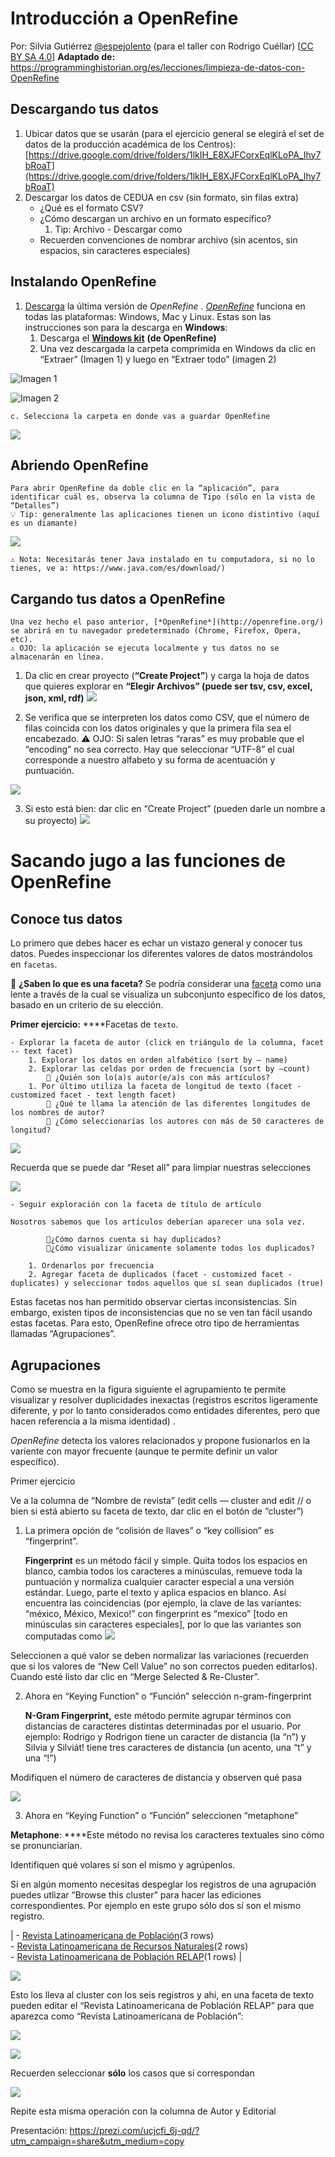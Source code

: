 # Introducción a OpenRefine
Por: Silvia Gutiérrez [@espejolento](https://twitter.com/espejolento) (para el taller con Rodrigo Cuéllar) [[CC BY SA 4.0](https://creativecommons.org/licenses/by-sa/4.0/deed.es)]
**Adaptado de:** https://programminghistorian.org/es/lecciones/limpieza-de-datos-con-OpenRefine


## Descargando tus datos


1. Ubicar datos que se usarán (para el ejercicio general se elegirá el set de datos de la producción académica de los Centros): [https://drive.google.com/drive/folders/1lkIH_E8XJFCorxEqlKLoPA_Ihy7bRoaT](https://drive.google.com/drive/folders/1lkIH_E8XJFCorxEqlKLoPA_Ihy7bRoaT)
2. Descargar los datos de CEDUA en csv (sin formato, sin filas extra)
    - ¿Qué es el formato CSV?
    - ¿Cómo descargan un archivo en un formato específico?
        1. Tip: Archivo - Descargar como
    - Recuerden convenciones de nombrar archivo (sin acentos, sin espacios, sin caracteres especiales)


## Instalando OpenRefine


1. [Descarga](http://openrefine.org/download.html) la última versión de *OpenRefine* . [*OpenRefine*](http://openrefine.org/) funciona en todas las plataformas: Windows, Mac y Linux.  Estas son las instrucciones son para la descarga en **Windows**: 
    1. Descarga el [**Windows kit**](https://github.com/OpenRefine/OpenRefine/releases/download/2.8/openrefine-win-2.8.zip) **(de OpenRefine)**
    2. Una vez descargada la carpeta comprimida en Windows da clic en “Extraer” (Imagen 1) y luego en “Extraer todo” (imagen 2)
    
![Imagen 1](https://d2mxuefqeaa7sj.cloudfront.net/s_67CBD5ACAF9FB8C288B855EBC1DB95E9787E1E23A05E86CB34AE6654FCDEB023_1525382740807_image.png)



![Imagen 2](https://d2mxuefqeaa7sj.cloudfront.net/s_67CBD5ACAF9FB8C288B855EBC1DB95E9787E1E23A05E86CB34AE6654FCDEB023_1525382951825_extraer_todo.png)

    c. Selecciona la carpeta en donde vas a guardar OpenRefine


![](https://d2mxuefqeaa7sj.cloudfront.net/s_67CBD5ACAF9FB8C288B855EBC1DB95E9787E1E23A05E86CB34AE6654FCDEB023_1525383136525_image.png)




## Abriendo OpenRefine


    Para abrir OpenRefine da doble clic en la “aplicación”, para identificar cuál es, observa la columna de Tipo (sólo en la vista de “Detalles”) 
    💡 Tip: generalmente las aplicaciones tienen un icono distintivo (aquí es un diamante)
![](https://d2mxuefqeaa7sj.cloudfront.net/s_67CBD5ACAF9FB8C288B855EBC1DB95E9787E1E23A05E86CB34AE6654FCDEB023_1525383407825_image.png)

    ⚠️ Nota: Necesitarás tener Java instalado en tu computadora, si no lo tienes, ve a: https://www.java.com/es/download/)




## Cargando tus datos a OpenRefine
    
    Una vez hecho el paso anterior, [*OpenRefine*](http://openrefine.org/) se abrirá en tu navegador predeterminado (Chrome, Firefox, Opera, etc). 
    ⚠️ OJO: la aplicación se ejecuta localmente y tus datos no se almacenarán en línea. 
    
1. Da clic en crear proyecto (**“Create Project”**) y carga la hoja de datos que quieres explorar en **“Elegir Archivos” (puede ser tsv, csv, excel, json, xml, rdf)**
![](https://d2mxuefqeaa7sj.cloudfront.net/s_67CBD5ACAF9FB8C288B855EBC1DB95E9787E1E23A05E86CB34AE6654FCDEB023_1525383716744_image.png)



2. Se verifica que se interpreten los datos como CSV, que el número de filas coincida con los datos originales y que la primera fila sea el encabezado.
    ⚠️ OJO: Si salen letras “raras” es muy probable que el “encoding” no sea correcto. Hay que seleccionar “UTF-8” el cual corresponde a nuestro alfabeto y su forma de acentuación y puntuación. 



![](https://d2mxuefqeaa7sj.cloudfront.net/s_39F0611D76832EF29CC59F4878ACE2109A60334B4998C7298F099D90BA4EF77F_1536947397289_image.png)



3. Si esto está bien: dar clic en “Create Project” (pueden darle un nombre a su proyecto)
![](https://d2mxuefqeaa7sj.cloudfront.net/s_67CBD5ACAF9FB8C288B855EBC1DB95E9787E1E23A05E86CB34AE6654FCDEB023_1525385020282_image.png)



# Sacando jugo a las funciones de OpenRefine


## Conoce tus datos

Lo primero que debes hacer es echar un vistazo general y conocer tus datos. Puedes inspeccionar los diferentes valores de datos mostrándolos en `facetas`. 

🤔 **¿Saben lo que es una faceta?**
Se podría considerar una [faceta](https://es.wikipedia.org/wiki/B%C3%BAsqueda_por_facetas) como una lente a través de la cual se visualiza un subconjunto específico de los datos, basado en un criterio de su elección. 

**Primer ejercicio:**
****Facetas de `texto`. 

    - Explorar la faceta de autor (click en triángulo de la columna, facet -- text facet)
        1. Explorar los datos en orden alfabético (sort by — name)
        2. Explorar las celdas por orden de frecuencia (sort by —count)
            🤔 ¿Quién son lo(a)s autor(e/a)s con más artículos?
        1. Por último utiliza la faceta de longitud de texto (facet - customized facet - text length facet)
            🤔 ¿Qué te llama la atención de las diferentes longitudes de los nombres de autor?
            🤔 ¿Cómo seleccionarías los autores con más de 50 caracteres de longitud?
        
![](https://d2mxuefqeaa7sj.cloudfront.net/s_39F0611D76832EF29CC59F4878ACE2109A60334B4998C7298F099D90BA4EF77F_1536947967765_image.png)


Recuerda que se puede dar “Reset all” para limpiar nuestras selecciones

![](https://d2mxuefqeaa7sj.cloudfront.net/s_39F0611D76832EF29CC59F4878ACE2109A60334B4998C7298F099D90BA4EF77F_1536948059050_image.png)



    - Seguir exploración con la faceta de título de artículo
    
    Nosotros sabemos que los artículos deberían aparecer una sola vez. 
    
            🤔¿Cómo darnos cuenta si hay duplicados?
            🤔¿Cómo visualizar únicamente solamente todos los duplicados?
    
        1. Ordenarlos por frecuencia
        2. Agregar faceta de duplicados (facet - customized facet - duplicates) y seleccionar todos aquellos que sí sean duplicados (true)


Estas facetas nos han permitido observar ciertas inconsistencias. Sin embargo, existen tipos de inconsistencias que no se ven tan fácil usando estas facetas. Para esto, OpenRefine ofrece otro tipo de herramientas llamadas “Agrupaciones”. 


## Agrupaciones

Como se muestra en la figura siguiente el agrupamiento te permite visualizar y resolver duplicidades inexactas (registros escritos ligeramente diferente, y por lo tanto considerados como entidades diferentes, pero que hacen referencia a la misma identidad) . 

*OpenRefine* detecta los valores relacionados y propone fusionarlos en la variente con mayor frecuente (aunque te permite definir un valor específico). 

Primer ejercicio

Ve a la columna de “Nombre de revista” (edit cells — cluster and edit // o bien si está abierto su faceta de texto, dar clic en el botón de “cluster”)


1. La primera opción de “colisión de llaves” o “key collision” es “fingerprint”. 


    **Fingerprint** es un método fácil y simple. Quita todos los espacios en blanco, cambia todos los caracteres a minúsculas, remueve toda la puntuación y normaliza cualquier caracter especial a una versión estándar. Luego, parte el texto y aplica espacios en blanco. Así encuentra las coincidencias (por ejemplo, la clave de las variantes: “méxico, México, Mexico!” con fingerprint es “mexico” [todo en minúsculas sin caracteres especiales], por lo que las variantes son computadas como 
![](https://d2mxuefqeaa7sj.cloudfront.net/s_39F0611D76832EF29CC59F4878ACE2109A60334B4998C7298F099D90BA4EF77F_1536949520160_image.png)


Seleccionen a qué valor se deben normalizar las variaciones (recuerden que si los valores de “New Cell Value” no son correctos pueden editarlos). Cuando esté listo dar clic en “Merge Selected & Re-Cluster”.


2. Ahora en “Keying Function” o “Función” selección n-gram-fingerprint


    **N-Gram Fingerprint,** este método permite agrupar términos con distancias de caracteres distintas determinadas por el usuario. Por ejemplo: Rodrigo y Rodrigon tiene un caracter de distancia (la “n”) y Silvia y Silviát! tiene tres caracteres de distancia (un acento, una “t” y una “!”)

Modifiquen el número de caracteres de distancia y observen qué pasa

![](https://d2mxuefqeaa7sj.cloudfront.net/s_39F0611D76832EF29CC59F4878ACE2109A60334B4998C7298F099D90BA4EF77F_1536949947332_image.png)

3. Ahora en “Keying Function” o “Función” seleccionen “metaphone”

**Metaphone**: ****Este método no revisa los caracteres textuales sino cómo se pronunciarían.

Identifiquen qué volares sí son el mismo y agrúpenlos.


Si en algún momento necesitas despeglar los registros de una agrupación puedes utlizar “Browse this cluster” para hacer las ediciones correspondientes. 
Por ejemplo en este grupo sólo dos sí son el mismo registro. 

| - [Revista Latinoamericana de Población](#)(3 rows)<br>- [Revista Latinoamericana de Recursos Naturales](#)(2 rows)<br>- [Revista Latinoamericana de Población RELAP](#)(1 rows) |



![](https://d2mxuefqeaa7sj.cloudfront.net/s_39F0611D76832EF29CC59F4878ACE2109A60334B4998C7298F099D90BA4EF77F_1536950342826_image.png)


Esto los lleva al cluster con los seis registros y ahí, en una faceta de texto pueden editar el “Revista Latinoamericana de Población RELAP” para que aparezca como “Revista Latinoamericana de Población”:


![](https://d2mxuefqeaa7sj.cloudfront.net/s_39F0611D76832EF29CC59F4878ACE2109A60334B4998C7298F099D90BA4EF77F_1536950497962_image.png)

![](https://d2mxuefqeaa7sj.cloudfront.net/s_39F0611D76832EF29CC59F4878ACE2109A60334B4998C7298F099D90BA4EF77F_1536950535235_image.png)



Recuerden seleccionar **sólo** los casos que sí correspondan


![](https://d2mxuefqeaa7sj.cloudfront.net/s_39F0611D76832EF29CC59F4878ACE2109A60334B4998C7298F099D90BA4EF77F_1536950639399_image.png)


Repite esta misma operación con la columna de Autor y Editorial


Presentación: https://prezi.com/ucjcfi_6j-qd/?utm_campaign=share&utm_medium=copy


